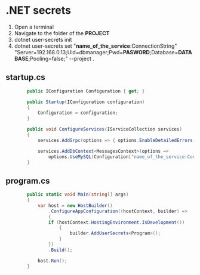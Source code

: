 # .NET secrets

1. Open a terminal
2. Navigate to the folder of the **PROJECT**
3. dotnet user-secrets init
4. dotnet user-secrets set "**name_of_the_service**:ConnectionString" "Server=192.168.0.13;Uid=dbmanager;Pwd=**PASWORD**;Database=**DATABASE**;Pooling=false;" --project .

## startup.cs
```csharp
        public IConfiguration Configuration { get; }

        public Startup(IConfiguration configuration)
        {
            Configuration = configuration;
        }

        public void ConfigureServices(IServiceCollection services)
        {
            services.AddGrpc(options => { options.EnableDetailedErrors = true; } );

            services.AddDbContext<MessagesContext>(options =>
                options.UseMySQL(Configuration["name_of_the_service:ConnectionString"]));
        }
```

## program.cs
```csharp
        public static void Main(string[] args)
        {
            var host = new HostBuilder()
                .ConfigureAppConfiguration((hostContext, builder) =>
                {
                if (hostContext.HostingEnvironment.IsDevelopment())
                    {
                        builder.AddUserSecrets<Program>();
                    }
                })
                .Build();

            host.Run();
        }
```
